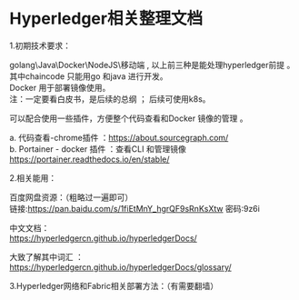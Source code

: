 # Hyperledger相关整理文档  
1.初期技术要求：  
  
  golang\Java\Docker\NodeJS\移动端 , 以上前三种是能处理hyperledger前提 。  
  其中chaincode 只能用go 和java 进行开发。  
  Docker 用于部署镜像使用。  
  注：一定要看白皮书，是后续的总纲 ； 后续可使用k8s。  
  
  可以配合使用一些插件，方便整个代码查看和Docker 镜像的管理 。  
  
  a. 代码查看-chrome插件 ：https://about.sourcegraph.com/  
  b. Portainer - docker 插件 ：查看CLI 和管理镜像 https://portainer.readthedocs.io/en/stable/  
  
2.相关能用：  

百度网盘资源：（粗略过一遍即可）  
链接:https://pan.baidu.com/s/1fiEtMnY_hgrQF9sRnKsXtw  密码:9z6i

中文文档：  
https://hyperledgercn.github.io/hyperledgerDocs/

大致了解其中词汇 ：  
https://hyperledgercn.github.io/hyperledgerDocs/glossary/  

3.Hyperledger网络和Fabric相关部署方法：（有需要翻墙）  

